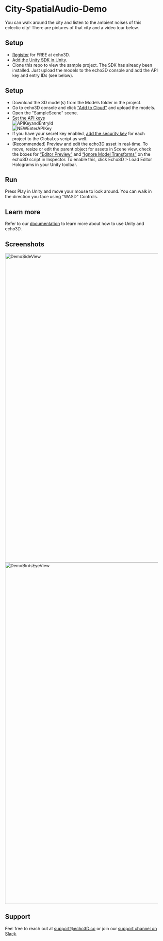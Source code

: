 # City-SpatialAudio-Demo

You can walk around the city and listen to the ambient noises of this eclectic city! There are pictures of that city and a video tour below.

## Setup
* [Register](https://www.echo3d.com/signup?utm_term={keyword}&utm_campaign=weapons_tutorial&utm_source=medium&utm_medium=blog) for FREE at echo3D.
* [Add the Unity SDK in Unity](https://docs.echo3d.com/unity/installation).
* Clone this repo to view the sample project. The SDK has already been installed. Just upload the models to the echo3D console and add the API key and entry IDs (see below).

## Setup
* Download the 3D model(s) from the Models folder in the project.
* Go to echo3D console and click ["Add to Cloud"](https://docs.echo3d.co/quickstart/add-a-3d-model) and upload the models.
* Open the "SampleScene" scene.
* [Set the API keys](https://docs.echo3d.co/quickstart/access-the-console)
<br>![APIKeyandEntryId](https://user-images.githubusercontent.com/99516371/233753895-f131b565-3a5a-4e18-862f-a6017b29f315.png)<br>
![NEWEnterAPIKey](https://user-images.githubusercontent.com/99516371/233753903-247c4b30-7b19-4810-9d39-ecfbfe161791.gif)
* If you have your secret key enabled, [add the security key](https://docs.echo3d.co/web-console/deliver-pages/security-page) for each project to the Global.cs script as well.
* (Recommended) Preview and edit the echo3D asset in real-time.
To move, resize or edit the parent object for assets in Scene view, check the boxes for [“Editor Preview”](https://docs.echo3d.com/unity/hologram-script-settings#experimental-editor-preview) and [“Ignore Model Transforms”](https://docs.echo3d.com/unity/hologram-script-settings#ignore-model-transforms) on the echo3D script in Inspector. 
To enable this, click Echo3D > Load Editor Holograms in your Unity toolbar. 

## Run
Press Play in Unity and move your mouse to look around. You can walk in the direction you face using "WASD" Controls.

## Learn more
Refer to our [documentation](https://docs.echo3D.co/unity/) to learn more about how to use Unity and echo3D.

## Screenshots
<img width="1016" alt="DemoSideView" src="https://github.com/MaxGreenspan/City-SpacialAudio-Demo/assets/68398901/1b67a3f7-1b20-4bd5-b996-472da929a5ab">
<img width="1123" alt="DemoBirdsEyeView" src="https://github.com/MaxGreenspan/City-SpacialAudio-Demo/assets/68398901/5be6f635-24fa-40bd-ae00-4f85ffee2be0">



## Support
Feel free to reach out at [support@echo3D.co](mailto:support@echo3D.co) or join our [support channel on Slack](https://go.echo3D.co/join). 

